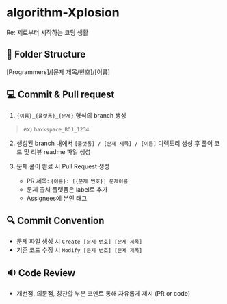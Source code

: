 # algorithm-Xplosion
Re: 제로부터 시작하는 코딩 생활

## 📁 Folder Structure
[Programmers]/[문제 제목/번호]/[이름]

## 💻 Commit & Pull request
1. `{이름}_{플랫폼}_{문제}` 형식의 branch 생성
  > ex) `baxkspace_BOJ_1234`
2. 생성된 branch 내에서 `[플랫폼] / [문제 제목] / [이름]` 디렉토리 생성 후 풀이 코드 및 리뷰 readme 파일 생성

3. 문제 풀이 완료 시 Pull Request 생성
   * PR 제목: `{이름}: [{문제 번호}] 문제이름`
   * 문제 출처 플랫폼은 label로 추가
   * Assignees에 본인 태그
  
## 🔍 Commit Convention
* 문제 파일 생성 시 `Create [문제 번호] [문제 제목]`
* 기존 코드 수정 시 `Modify [문제 번호] [문제 제목]`

## 🔉 Code Review
* 개선점, 의문점, 칭찬할 부분 코멘트 통해 자유롭게 제시 (PR or code)
